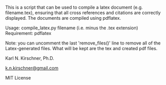 This is a script that can be used to compile a latex document (e.g. filename.tex), ensuring that all cross references and citations are correctly displayed. The documents are compiled using pdflatex.

Usage: compile_latex.py filename (i.e. minus the .tex extension)
Requirement: pdflatex

Note: you can uncomment the last 'remove_files()' line to remove all of the Latex-generated files. What will be kept are
    the tex and created pdf files.

Karl N. Kirschner, Ph.D.

k.n.kirschner@gmail.com

MIT License
